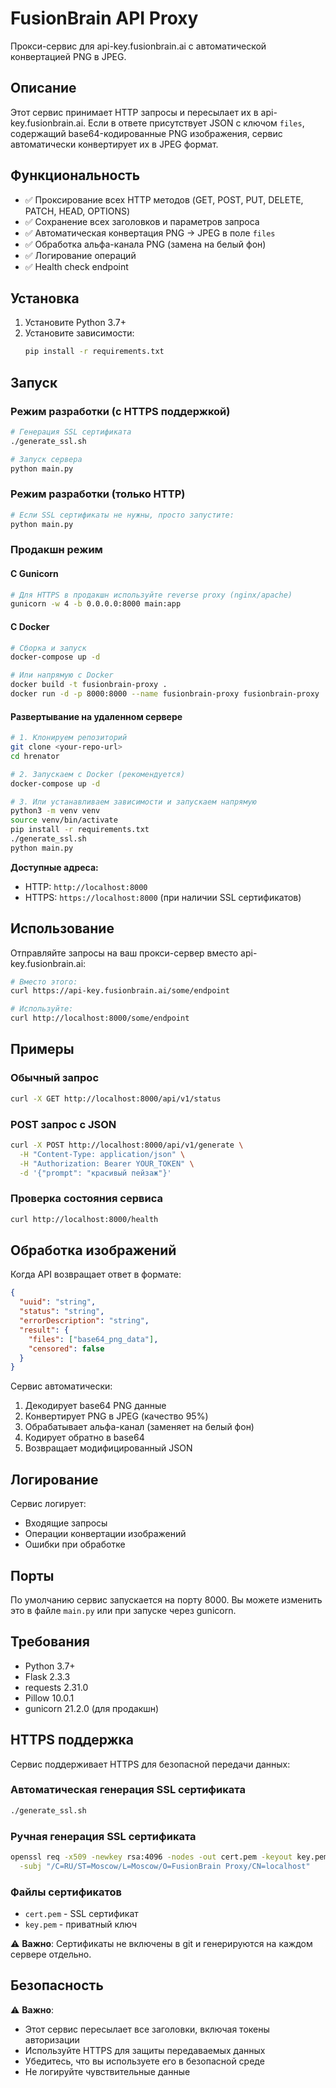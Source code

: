 # FusionBrain API Proxy

Прокси-сервис для api-key.fusionbrain.ai с автоматической конвертацией PNG в JPEG.

## Описание

Этот сервис принимает HTTP запросы и пересылает их в api-key.fusionbrain.ai. Если в ответе присутствует JSON с ключом `files`, содержащий base64-кодированные PNG изображения, сервис автоматически конвертирует их в JPEG формат.

## Функциональность

- ✅ Проксирование всех HTTP методов (GET, POST, PUT, DELETE, PATCH, HEAD, OPTIONS)
- ✅ Сохранение всех заголовков и параметров запроса
- ✅ Автоматическая конвертация PNG → JPEG в поле `files`
- ✅ Обработка альфа-канала PNG (замена на белый фон)
- ✅ Логирование операций
- ✅ Health check endpoint

## Установка

1. Установите Python 3.7+
2. Установите зависимости:
   ```bash
   pip install -r requirements.txt
   ```

## Запуск

### Режим разработки (с HTTPS поддержкой)
```bash
# Генерация SSL сертификата
./generate_ssl.sh

# Запуск сервера
python main.py
```

### Режим разработки (только HTTP)
```bash
# Если SSL сертификаты не нужны, просто запустите:
python main.py
```

### Продакшн режим

#### С Gunicorn
```bash
# Для HTTPS в продакшн используйте reverse proxy (nginx/apache)
gunicorn -w 4 -b 0.0.0.0:8000 main:app
```

#### С Docker
```bash
# Сборка и запуск
docker-compose up -d

# Или напрямую с Docker
docker build -t fusionbrain-proxy .
docker run -d -p 8000:8000 --name fusionbrain-proxy fusionbrain-proxy
```

#### Развертывание на удаленном сервере
```bash
# 1. Клонируем репозиторий
git clone <your-repo-url>
cd hrenator

# 2. Запускаем с Docker (рекомендуется)
docker-compose up -d

# 3. Или устанавливаем зависимости и запускаем напрямую
python3 -m venv venv
source venv/bin/activate
pip install -r requirements.txt
./generate_ssl.sh
python main.py
```

**Доступные адреса:**
- HTTP:  `http://localhost:8000`
- HTTPS: `https://localhost:8000` (при наличии SSL сертификатов)

## Использование

Отправляйте запросы на ваш прокси-сервер вместо api-key.fusionbrain.ai:

```bash
# Вместо этого:
curl https://api-key.fusionbrain.ai/some/endpoint

# Используйте:
curl http://localhost:8000/some/endpoint
```

## Примеры

### Обычный запрос
```bash
curl -X GET http://localhost:8000/api/v1/status
```

### POST запрос с JSON
```bash
curl -X POST http://localhost:8000/api/v1/generate \
  -H "Content-Type: application/json" \
  -H "Authorization: Bearer YOUR_TOKEN" \
  -d '{"prompt": "красивый пейзаж"}'
```

### Проверка состояния сервиса
```bash
curl http://localhost:8000/health
```

## Обработка изображений

Когда API возвращает ответ в формате:
```json
{
  "uuid": "string",
  "status": "string", 
  "errorDescription": "string",
  "result": {
    "files": ["base64_png_data"],
    "censored": false
  }
}
```

Сервис автоматически:
1. Декодирует base64 PNG данные
2. Конвертирует PNG в JPEG (качество 95%)
3. Обрабатывает альфа-канал (заменяет на белый фон)
4. Кодирует обратно в base64
5. Возвращает модифицированный JSON

## Логирование

Сервис логирует:
- Входящие запросы
- Операции конвертации изображений
- Ошибки при обработке

## Порты

По умолчанию сервис запускается на порту 8000. Вы можете изменить это в файле `main.py` или при запуске через gunicorn.

## Требования

- Python 3.7+
- Flask 2.3.3
- requests 2.31.0
- Pillow 10.0.1
- gunicorn 21.2.0 (для продакшн)

## HTTPS поддержка

Сервис поддерживает HTTPS для безопасной передачи данных:

### Автоматическая генерация SSL сертификата
```bash
./generate_ssl.sh
```

### Ручная генерация SSL сертификата
```bash
openssl req -x509 -newkey rsa:4096 -nodes -out cert.pem -keyout key.pem -days 365 \
  -subj "/C=RU/ST=Moscow/L=Moscow/O=FusionBrain Proxy/CN=localhost"
```

### Файлы сертификатов
- `cert.pem` - SSL сертификат
- `key.pem` - приватный ключ

⚠️ **Важно**: Сертификаты не включены в git и генерируются на каждом сервере отдельно.

## Безопасность

⚠️ **Важно**: 
- Этот сервис пересылает все заголовки, включая токены авторизации
- Используйте HTTPS для защиты передаваемых данных
- Убедитесь, что вы используете его в безопасной среде
- Не логируйте чувствительные данные 